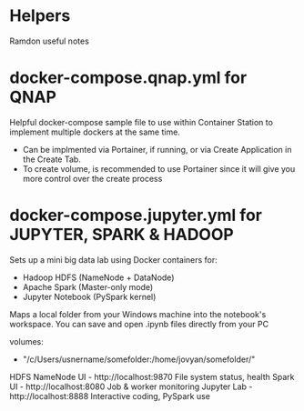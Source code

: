 # Helpers
Ramdon useful notes

# docker-compose.qnap.yml for QNAP
Helpful docker-compose sample file to use within Container Station to implement multiple dockers at the same time.
- Can be implmented via Portainer, if running, or via Create Application in the Create Tab.
- To create volume, is recommended to use Portainer since it will give you more control over the create process


# docker-compose.jupyter.yml for JUPYTER, SPARK & HADOOP
Sets up a mini big data lab using Docker containers for:
- Hadoop HDFS (NameNode + DataNode)
- Apache Spark (Master-only mode)
- Jupyter Notebook (PySpark kernel)

Maps a local folder from your Windows machine into the notebook's workspace. You can save and open .ipynb files directly from your PC

volumes:
  - "/c/Users/usnername/somefolder:/home/jovyan/somefolder/"
  

HDFS NameNode UI - http://localhost:9870 File system status, health
Spark UI - http://localhost:8080 Job & worker monitoring
Jupyter Lab - 	http://localhost:8888 Interactive coding, PySpark use